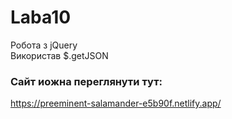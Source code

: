 # Laba10
Робота з jQuery  </br>
Використав $.getJSON
<h3>Cайт иожна переглянути тут: </h3>
<a href="">https://preeminent-salamander-e5b90f.netlify.app/</a>
